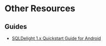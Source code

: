 # Other Resources

## Guides

- [SQLDelight 1.x Quickstart Guide for Android](https://handstandsam.com/2019/08/23/sqldelight-1-x-quick-start-guide-for-android/)